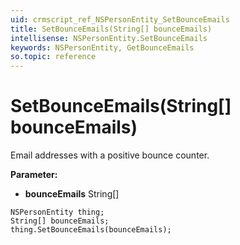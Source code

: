 ```yaml
---
uid: crmscript_ref_NSPersonEntity_SetBounceEmails
title: SetBounceEmails(String[] bounceEmails)
intellisense: NSPersonEntity.SetBounceEmails
keywords: NSPersonEntity, GetBounceEmails
so.topic: reference
---
```


# SetBounceEmails(String[] bounceEmails)

Email addresses with a positive bounce counter.

**Parameter:** 
* **bounceEmails** String[]

```crmscript
NSPersonEntity thing;
String[] bounceEmails;
thing.SetBounceEmails(bounceEmails);
```

